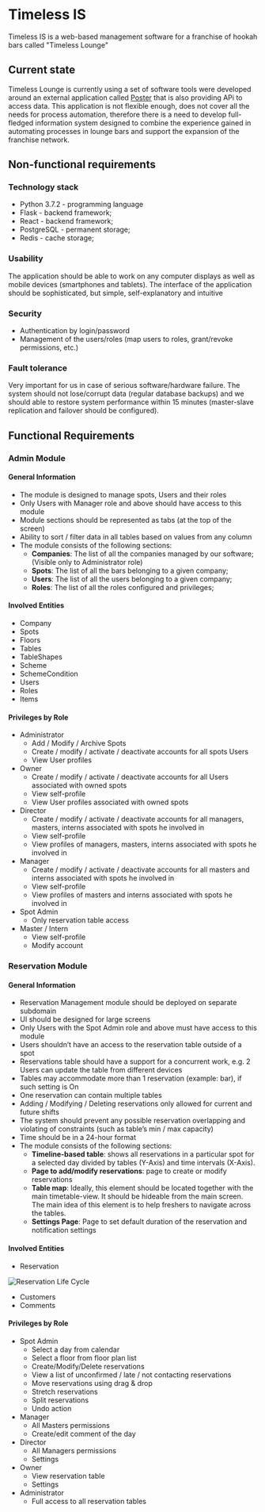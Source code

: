 # Timeless IS

Timeless IS is a web-based management software for a franchise of hookah bars called "Timeless Lounge"

## Current state

Timeless Lounge is currently using a set of software tools were developed around an external application called [Poster](https://joinposter.com/en) that is also providing APi to access data.
This application is not flexible enough, does not cover all the needs for process automation, therefore there is a need to develop full-fledged information system designed to combine the experience gained in automating processes in lounge bars and support the expansion of the franchise network.

## Non-functional requirements

### Technology stack

* Python 3.7.2 - programming language
* Flask - backend framework;
* React - backend framework;
* PostgreSQL - permanent storage;
* Redis - cache storage;

### Usability

The application should be able to work on any computer displays as well as mobile devices (smartphones and tablets). The interface of the application should be sophisticated, but simple, self-explanatory and intuitive

### Security

* Authentication by login/password
* Management of the users/roles (map users to roles, grant/revoke permissions, etc.)

### Fault tolerance

Very important for us in case of serious software/hardware failure. The system should not lose/corrupt data (regular database backups) and we should able to restore system performance within 15 minutes (master-slave replication and failover should be configured).

## Functional Requirements

### Admin Module

#### General Information

* The module is designed to manage spots, Users and their roles
* Only Users with Manager role and above should have access to this module
* Module sections should be represented as tabs (at the top of the screen)
* Ability to sort / filter data in all tables based on values ​​from any column
* The module consists of the following sections:
  * **Companies**: The list of all the companies managed by our software; (Visible only to Administrator role)
  * **Spots**: The list of all the bars belonging to a given company;
  * **Users**: The list of all the users belonging to a given company;
  * **Roles**: The list of all the roles configured and privileges;

#### Involved Entities

* Company
* Spots
* Floors
* Tables
* TableShapes
* Scheme
* SchemeCondition
* Users
* Roles
* Items

#### Privileges by Role

* Administrator
  * Add / Modify / Archive Spots
  * Create / modify / activate / deactivate accounts for all spots Users
  * View User profiles
* Owner
  * Create / modify / activate / deactivate accounts for all Users associated with owned spots
  * View self-profile
  * View User profiles associated with owned spots
* Director
  * Create / modify / activate / deactivate accounts for all managers, masters, interns associated with spots he involved in
  * View self-profile
  * View profiles of managers, masters, interns associated with spots he involved in
* Manager
  * Create / modify / activate / deactivate accounts for all masters and interns associated with spots he involved in
  * View self-profile
  * View profiles of masters and interns associated with spots he involved in
* Spot Admin
  * Only reservation table access
* Master / Intern
  * View self-profile
  * Modify account

### Reservation Module

#### General Information

* Reservation Management module should be deployed on separate subdomain
* UI should be designed for large screens
* Only Users with the Spot Admin role and above must have access to this module
* Users shouldn’t have an access to the reservation table outside of a spot
* Reservations table should have a support for a concurrent work, e.g. 2 Users can update the table from different devices
* Tables may accommodate more than 1 reservation (example: bar), if such setting is On
* One reservation can contain multiple tables
* Adding / Modifying / Deleting reservations only allowed for current and future shifts
* The system should prevent any possible reservation overlapping and violating of constraints (such as table’s min / max capacity)
* Time should be in a 24-hour format
* The module consists of the following sections:
  * **Timeline-based table**: shows all reservations in a particular spot for a selected day divided by tables (Y-Axis) and time intervals (X-Axis).
  * **Page to add/modify reservations**: page to create or modify reservations
  * **Table map**: Ideally, this element should be located together with the main timetable-view. It should be hideable from the main screen. The main idea of this element is to help freshers to navigate across the tables.
  * **Settings Page**: Page to set default duration of the reservation and notification settings

#### Involved Entities

* Reservation

![Reservation Life Cycle](https://drive.google.com/uc?export=view&id=1Cr35yF9kXEyzAqScRmBZqs9b8vdQQBAN)

* Customers
* Comments

#### Privileges by Role

* Spot Admin
  * Select a day from calendar
  * Select a floor from floor plan list
  * Create/Modify/Delete reservations
  * View a list of unconfirmed / late / not contacting reservations
  * Move reservations using drag & drop
  * Stretch reservations
  * Split reservations
  * Undo action
* Manager
  * All Masters permissions
  * Create/edit comment of the day
* Director
  * All Managers permissions
  * Settings
* Owner
  * View reservation table
  * Settings
* Administrator
  * Full access to all reservation tables
